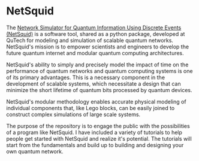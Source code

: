 # NetSquid

The [Network Simulator for Quantum Information Using Discrete Events (NetSquid)](https://netsquid.org/) is a software tool, shared as a python package, developed at QuTech for modeling and simulation of scalable quantum networks. NetSquid's mission is to empower scientists and engineers to develop the future quantum internet and modular quantum computing architectures.

NetSquid's ability to simply and precisely model the impact of time on the performance of quantum networks and quantum computing systems is one of its primary advantages. This is a necessary component in the development of scalable systems, which necessitate a design that can minimize the short lifetime of quantum bits processed by quantum devices.

NetSquid's modular methodology enables accurate physical modeling of individual components that, like Lego blocks, can be easily joined to construct complex simulations of large scale systems.

The purpose of the repository is to engage the public with the possibilities of a program like NetSquid. I have included a variety of tutorials to help people get started with NetSquid and realize it's potential. The tutorials will start from the fundamentals and build up to building and designing your own quantum network.

